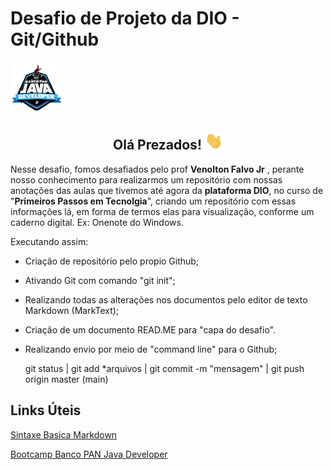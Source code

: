# Desafio de Projeto da DIO - Git/Github

<img src="./assets/logoBootcampBancoPANJavaDeveloper.webp" height="80" />   

## <div align="center"> Olá Prezados! <img src="./assets/Hi.gif" alt="hi" width="29px"> </div>

Nesse desafio, fomos desafiados pelo prof **Venolton Falvo Jr** , perante nosso conhecimento para realizarmos um repositório com nossas anotações das aulas que tivemos até agora da **plataforma DIO**, no curso de "**Primeiros Passos em Tecnolgia**", criando um repositório com essas informações lá, em forma de termos elas para visualização, conforme um caderno digital. Ex: Onenote do Windows.

Executando assim:

- Criação de repositório pelo propio Github;

- Ativando Git com comando "git init";

- Realizando todas as alterações nos documentos pelo editor de texto Markdown (MarkText);

- Criação de um documento READ.ME para "capa do desafio".

- Realizando envio por meio de "command line" para o Github;
  
  git status | git add *arquivos | git commit -m "mensagem" | git push origin master (main)

## Links Úteis
[Sintaxe Basica Markdown](https://www.markdownguide.org/basic-syntax/) 

[Bootcamp Banco PAN Java Developer](https://web.dio.me/track/banco-pan-java-developer)
